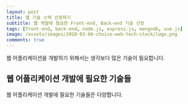 ```yaml
---
layout: post
title: 웹 기술 스택 선정하기
subtitle: 웹 개발에 필요한 Front-end, Back-end 기술 선정
tags: [front-end, back-end, node.js, express.js, mongodb, vue.js]
image: /assets/images/2020-03-06-choice-web-tech-stack/logo.png
comments: true
---
```


웹 어플리케이션을 개발하기 위해서는 생각보다 많은 기술이 필요합니다.

## 웹 어플리케이션 개발에 필요한 기술들

웹 어플리케이션 개발에 필요한 기술들은 다양합니다.

